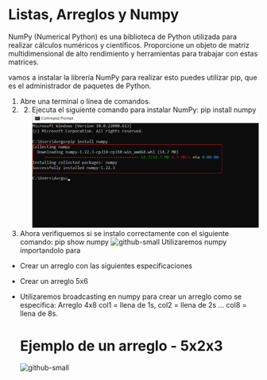 # Listas, Arreglos y Numpy
NumPy (Numerical Python) es una biblioteca de Python utilizada para realizar cálculos numéricos y científicos. Proporcione un objeto de matriz multidimensional de alto rendimiento y herramientas para trabajar con estas matrices.

vamos a instalar la librería NumPy para realizar esto puedes utilizar pip, que es el administrador de paquetes de Python.
1.	Abre una terminal o línea de comandos.
2.	2.	Ejecuta el siguiente comando para instalar NumPy: pip install numpy
![github-small](numpy.png)
3. Ahora verifiquemos si se instalo correctamente con el siguiente comando: pip show numpy
 ![github-small](https://raw.githubusercontent.com/Dezeta22/Laboratorio-2/main/verif%20numpy.png)
Utilizaremos numpy importandolo para
- Crear un arreglo con las siguientes especificaciones
- Crear un arreglo 5x6
- Utilizaremos broadcasting en numpy para crear un arreglo como se especifica:
  Arreglo 4x8
  col1 = llena de 1s, col2 = llena de 2s ... col8 = llena de 8s.
  # Ejemplo de un arreglo - 5x2x3

  ![github-small](https://raw.githubusercontent.com/Dezeta22/Laboratorio-2/main/ejemplo.png)
